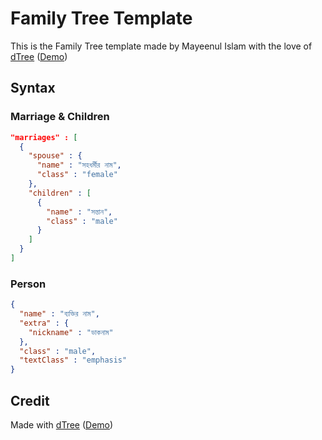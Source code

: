 # Family Tree Template

This is the Family Tree template made by Mayeenul Islam with the love of [dTree](https://github.com/ErikGartner/dTree) ([Demo](https://jsfiddle.net/rha8sg79/))



## Syntax

### Marriage & Children

```json
"marriages" : [
  {
    "spouse" : {
      "name" : "সহধর্মীর নাম",
      "class" : "female"
    },
    "children" : [
      {
        "name" : "সন্তান",
        "class" : "male"
      }
    ]
  }
]
```

### Person

```json
{
  "name" : "ব‍্যক্তির নাম",
  "extra" : {
    "nickname" : "ডাকনাম"
  },
  "class" : "male",
  "textClass" : "emphasis"
}
```

## Credit

Made with [dTree](https://github.com/ErikGartner/dTree) ([Demo](https://jsfiddle.net/rha8sg79/))
